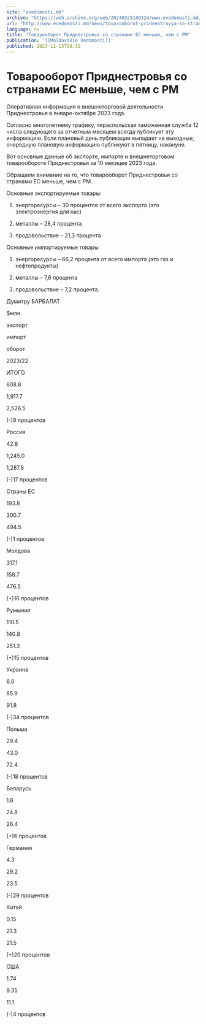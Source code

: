 ```yaml
---
site: "evedomosti.md"
archive: "https://web.archive.org/web/20240325180324/www.evedomosti.md/news/tovarooborot-pridnestrovya-so-stranami-es-menshe-chem-s-rm"
url: "http://www.evedomosti.md/news/tovarooborot-pridnestrovya-so-stranami-es-menshe-chem-s-rm"
language: ru
title: "Товарооборот Приднестровья со странами ЕС меньше, чем с РМ"
publication: '[[Moldavskie Vedomosti]]'
published: 2023-11-13T08:32
---
```


# Товарооборот Приднестровья со странами ЕС меньше, чем с РМ

Оперативная информация о внешнеторговой деятельности Приднестровья в январе-октябре 2023 года.

Согласно многолетнему графику, тираспольская таможенная служба 12 числа следующего за отчетным месяцем всегда публикует эту информацию. Если плановый день публикации выпадает на выходные, очередную плановую информацию публикуют в пятницу, накануне.

Вот основные данные об экспорте, импорте и внешнеторговом товарообороте Приднестровья за 10 месяцев 2023 года.

Обращаем внимание на то, что товарооборот Приднестровья со странами ЕС меньше, чем с РМ.

Основные экспортируемые товары:

1. энергоресурсы – 30 процентов от всего экспорта (это электроэнергия для нас)

2. металлы – 28,4 процента

3. продовольствие – 21,3 процента

Основные импортируемые товары:

1. энергоресурсы – 66,2 процента от всего импорта (это газ и нефтепродукты)

2. металлы – 7,6 процента

3. продовольствие – 7,2 процента.

Думитру БАРБАЛАТ

$млн.

экспорт

импорт

оборот

2023/22

ИТОГО

608.8

1,917.7

2,526.5

(-)9   процентов

Россия

42.8

1,245.0

1,287.8

(-)17   процентов

Страны ЕС

193.8

300.7

494.5

(-)1   процентов

Молдова

317,1

158.7

476.5

(+)16   процентов

Румыния

110.5

140.8

251.3

(+)15   процентов

Украина

6.0

85.9

91.8

(-)34   процентов

Польша

29.4

43.0

72.4

(-)18   процентов

Беларусь

1.6

24.8

26.4

(+)6   процентов

Германия

4.3

29.2

23.5

(-)29   процентов

Китай

0.15

21.3

21.5

(+)20   процентов

США

1.74

9.35

11.1

(-)4   процентов